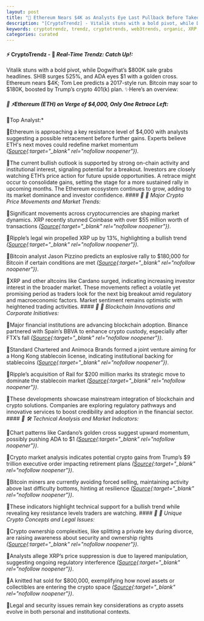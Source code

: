 ```yaml
---
layout: post
title: "🌇 Ethereum Nears $4K as Analysts Eye Last Pullback Before Takeoff"
description: "[CryptoTrendz] - Vitalik stuns with a bold pivot, while Dogwifhat’s $800K sale grabs headlines. SHIB surges 525%, and ADA eyes $1 with a golden cross. Ethereum nears $4K; Tom Lee predicts a 2017-style run. Bitcoin may soar to $180K, boosted by Trump’s crypto 401(k) plan."
keywords: cryptotrendz, trendz, cryptotrends, web3trends, organic, XRP, SEC, Chainlink, crypto, BTC, Bitcoin, Ethereum, Altcoin, Stablecoin, Analyst
categories: curated
---
```


#### ⚡ CryptoTrendz - 📌 *Real-Time Trendz: Catch Up!:*

Vitalik stuns with a bold pivot, while Dogwifhat’s $800K sale grabs headlines. SHIB surges 525%, and ADA eyes $1 with a golden cross. Ethereum nears $4K; Tom Lee predicts a 2017-style run. Bitcoin may soar to $180K, boosted by Trump’s crypto 401(k) plan. ✨Here’s an overview:


#### *🔖 ⚡Ethereum (ETH) on Verge of $4,000, Only One Retrace Left:*  

🔹Top Analyst:*  

🔹Ethereum is approaching a key resistance level of $4,000 with analysts suggesting a possible retracement before further gains. Experts believe ETH's next moves could redefine market momentum *([Source](https://s.avyag.com/wdni){:target="_blank" rel="nofollow noopener"})*.  

🔹The current bullish outlook is supported by strong on-chain activity and institutional interest, signaling potential for a breakout. Investors are closely watching ETH’s price action for future upside opportunities. A retrace might occur to consolidate gains, setting the stage for a more sustained rally in upcoming months. The Ethereum ecosystem continues to grow, adding to its market dominance and investor confidence. #### *🔖 🚀 Major Crypto Price Movements and Market Trends:*  

🔹Significant movements across cryptocurrencies are shaping market dynamics. XRP recently stunned Coinbase with over $55 million worth of transactions *([Source](https://s.avyag.com/rmh9){:target="_blank" rel="nofollow noopener"})*.  

🔹Ripple’s legal win propelled XRP up by 13%, highlighting a bullish trend *([Source](https://s.avyag.com/tlir){:target="_blank" rel="nofollow noopener"})*.  

🔹Bitcoin analyst Jason Pizzino predicts an explosive rally to $180,000 for Bitcoin if certain conditions are met *([Source](https://s.avyag.com/h097){:target="_blank" rel="nofollow noopener"})*.  

🔹XRP and other altcoins like Cardano surged, indicating increasing investor interest in the broader market. These movements reflect a volatile yet promising period as traders look for the next big breakout amid regulatory and macroeconomic factors. Market sentiment remains optimistic with heightened trading activities. #### *🔖 🏦 Blockchain Innovations and Corporate Initiatives:*  

🔹Major financial institutions are advancing blockchain adoption. Binance partnered with Spain’s BBVA to enhance crypto custody, especially after FTX’s fall *([Source](https://s.avyag.com/jrml){:target="_blank" rel="nofollow noopener"})*.  

🔹Standard Chartered and Animoca Brands formed a joint venture aiming for a Hong Kong stablecoin license, indicating institutional backing for stablecoins *([Source](https://s.avyag.com/yzfp){:target="_blank" rel="nofollow noopener"})*.  

🔹Ripple’s acquisition of Rail for $200 million marks its strategic move to dominate the stablecoin market *([Source](https://s.avyag.com/qe6i){:target="_blank" rel="nofollow noopener"})*.  

🔹These developments showcase mainstream integration of blockchain and crypto solutions. Companies are exploring regulatory pathways and innovative services to boost credibility and adoption in the financial sector. #### *🔖 🛠️ Technical Analysis and Market Indicators:*  

🔹Chart patterns like Cardano’s golden cross suggest upward momentum, possibly pushing ADA to $1 *([Source](https://s.avyag.com/5zkg){:target="_blank" rel="nofollow noopener"})*.  

🔹Crypto market analysis indicates potential crypto gains from Trump’s $9 trillion executive order impacting retirement plans *([Source](https://s.avyag.com/sje7){:target="_blank" rel="nofollow noopener"})*.  

🔹Bitcoin miners are currently avoiding forced selling, maintaining activity above last difficulty bottoms, hinting at resilience *([Source](https://s.avyag.com/a3p1){:target="_blank" rel="nofollow noopener"})*.  

🔹These indicators highlight technical support for a bullish trend while revealing key resistance levels traders are watching. #### *🔖 🔐 Unique Crypto Concepts and Legal Issues:*  

🔹Crypto ownership complexities, like splitting a private key during divorce, are raising awareness about security and ownership rights *([Source](https://s.avyag.com/eli6){:target="_blank" rel="nofollow noopener"})*.  

🔹Analysts allege XRP’s price suppression is due to layered manipulation, suggesting ongoing regulatory interference *([Source](https://s.avyag.com/xih6){:target="_blank" rel="nofollow noopener"})*.  

🔹A knitted hat sold for $800,000, exemplifying how novel assets or collectibles are entering the crypto space *([Source](https://s.avyag.com/6gm3){:target="_blank" rel="nofollow noopener"})*.  

🔹Legal and security issues remain key considerations as crypto assets evolve in both personal and institutional contexts.